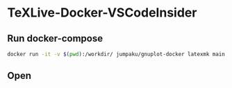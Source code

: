 # TeXLive-Docker-VSCodeInsider

## Run docker-compose


```sh
docker run -it -v $(pwd):/workdir/ jumpaku/gnuplot-docker latexmk main.tex
```

## Open
